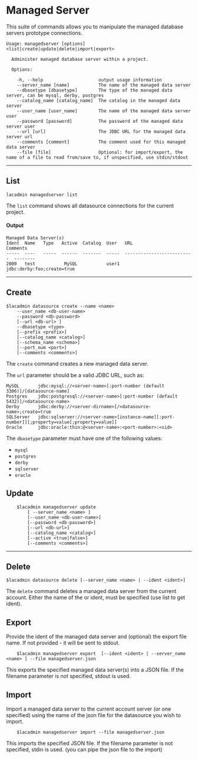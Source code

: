 # Managed Server
This suite of commands allows you to manipulate the managed database servers prototype connections.
```
Usage: managedserver [options] <list|create|update|delete|import|export>

  Administer managed database server within a project.

  Options:

    -h, --help                     output usage information
    --server_name [name]           The name of the managed data server 
    --dbasetype [dbasetype]        The type of the managed data server, can be mysql, derby, postgres
    --catalog_name [catalog_name]  The catalog in the managed data server
    --user_name [user_name]        The name of the managed data server user
    --password [password]          The password of the managed data server user
    --url [url]                    The JDBC URL for the managed data server url
    --comments [comment]           The comment used for this managed data server
    --file [file]                  Optional: for import/export, the name of a file to read from/save to, if unspecified, use stdin/stdout
```
***
## List
    lacadmin managedserver list

The `list` command shows all datasource connections for the current project.

#### Output
    Managed Data Server(s)
    Ident  Name   Type   Active  Catalog  User   URL                         Comments
	-----  ----   -----  ------  -------  -----  --------------------------  --------
	2000   test           MySQL           user1  jdbc:derby:foo;create=true    

***
## Create
    $lacadmin datasource create --name <name> 
    	--user_name <db-user-name> 
    	--password <db-password>
    	[--url <db-url> ]
    	--dbasetype <type>
    	[--prefix <prefix>] 
    	[--catalog_name <catalog>] 
    	[--schema_name <schema>] 
    	[--port_num <port>]
    	[--comments <comments>]

The `create` command creates a new managed data server.

The `url` parameter should be a valid JDBC URL, such as:

    MySQL	    jdbc:mysql://<server-name>[:port-number (default 3306)]/[datasource-name]	
    Postgres	jdbc:postgresql://<server-name>[:port-number (default 5432)]/<datasource-name>	
    Derby	    jdbc:derby://<server-dirname>[/<datasource-name>;create=true	
    SQLServer   jdbc:sqlserver://<server-name>[instance-name][:port-number]][;property=value[;property=value]]
    Oracle      jdbc:oracle:thin:@<server-name>:<port-number>:<sid> 
    

The `dbasetype` parameter must have one of the following values:

* `mysql`
* `postgres`
* `derby`
* `sqlserver`
* `oracle`

## Update

```
    $lacadmin managedserver update 
		[ --server_name <name> ]
		[--user_name <db-user-name>] 
		[--password <db-password>]
    	[--url <db-url>] 
    	[--catalog_name <catalog>] 
    	[--active <true|false>]
    	[--comments <comments>]
```

***
## Delete
    $lacadmin datasource delete [--server_name <name> | --ident <ident>]

The `delete` command deletes a managed data server from the current account.
Either the name of the or ident, must be specified (use list to get ident).

## Export
Provide the ident of the managed data server and (optional) the export file name. If not provided - it will be sent to stdout.
```
    $lacadmin managedserver export  [--ident <ident> | --server_name <name> ] --file managedserver.json
```
This exports the specified managed data server(s) into a JSON file. If the filename parameter is not specified, stdout is used.

## Import
Import a managed data server to the current account server (or one specified) using the name of the json file for the datasource you wish to import.
```
    $lacadmin managedserver import --file managedserver.json
```
This imports the specified JSON file. If the filename parameter is not specified, stdin is used. (you can pipe the json file to the import)

